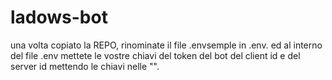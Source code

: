 # ladows-bot

una volta copiato la REPO, rinominate il file .envsemple in .env.
ed al interno del file .env mettete le vostre chiavi del token del bot del client id e del server id mettendo le chiavi nelle "".
